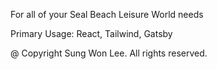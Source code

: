 For all of your Seal Beach Leisure World needs

Primary Usage: React, Tailwind, Gatsby


@ Copyright Sung Won Lee.  All rights reserved.
